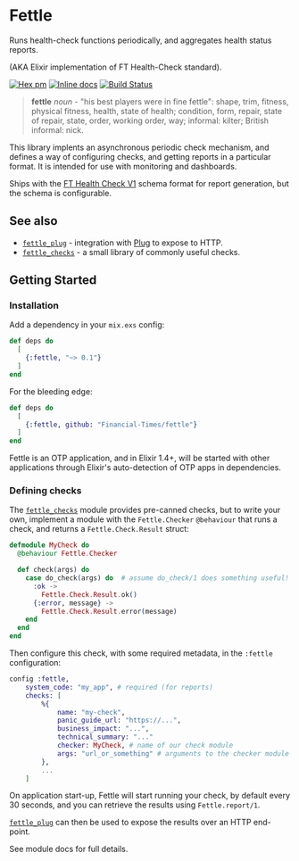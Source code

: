 # Fettle

Runs health-check functions periodically, and aggregates health status reports.

(AKA Elixir implementation of FT Health-Check standard).

[![Hex pm](http://img.shields.io/hexpm/v/fettle.svg?style=flat)](https://hex.pm/packages/fettle) [![Inline docs](http://inch-ci.org/github/Financial-Times/fettle.svg)](http://inch-ci.org/github/Financial-Times/fettle) [![Build Status](https://travis-ci.org/Financial-Times/fettle.svg?branch=master)](https://travis-ci.org/Financial-Times/fettle)

> **fettle**
*noun* - "his best players were in fine fettle": shape, trim, fitness, physical fitness, health, state of health; condition, form, repair, state of repair, state, order, working order, way; informal: kilter; British informal: nick.

This library implents an asynchronous periodic check mechanism, and defines a way of configuring checks, and getting reports in a particular format. It is intended for use with monitoring and dashboards.

Ships with the [FT Health Check V1](FTHealthcheckstandard.pdf) schema format for report generation, but the schema is configurable.

## See also 

* [`fettle_plug`](https://github.com/Financial-Times/fettle_plug) - integration with [Plug](https://github.com/elixir-lang/plug) to expose to HTTP.
* [`fettle_checks`](https://github.com/Financial-Times/fettle_checks) - a small library of commonly useful checks.

## Getting Started

### Installation

Add a dependency in your `mix.exs` config:

```elixir
def deps do
  [
    {:fettle, "~> 0.1"}
  ]
end
```

For the bleeding edge:

```elixir
def deps do
  [
    {:fettle, github: "Financial-Times/fettle"}
  ]
end
```

Fettle is an OTP application, and in Elixir 1.4+, will be started with other applications through Elixir's auto-detection of OTP apps in dependencies.

### Defining checks

The [`fettle_checks`](https://github.com/Financial-Times/fettle_checks) module provides pre-canned checks, but to write your own, implement a module with the `Fettle.Checker` `@behaviour` that runs a check, and returns a `Fettle.Check.Result` struct:

```elixir
defmodule MyCheck do
  @behaviour Fettle.Checker

  def check(args) do
    case do_check(args) do  # assume do_check/1 does something useful!
      :ok -> 
        Fettle.Check.Result.ok()
      {:error, message} -> 
        Fettle.Check.Result.error(message)
    end
  end
end
```

Then configure this check, with some required metadata, in the `:fettle` configuration:

```elixir
config :fettle,
    system_code: "my_app", # required (for reports)
    checks: [
        %{
            name: "my-check",
            panic_guide_url: "https://...",
            business_impact: "...",
            technical_summary: "..."
            checker: MyCheck, # name of our check module
            args: "url_or_something" # arguments to the checker module (optional)
        },
        ...
    ]
```

On application start-up, Fettle will start running your check, by default every 30 seconds, and you can retrieve the results using `Fettle.report/1`.

[`fettle_plug`](https://github.com/Financial-Times/fettle_plug) can then be used to expose the results over an HTTP end-point.

See module docs for full details.

